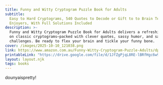 ```yaml
---
title: Funny and Witty Cryptogram Puzzle Book for Adults
subtitle:
  Easy to Hard Cryptograms, 540 Quotes to Decode or Gift to to Brain Teasers
  Enjoyers, With Full Solutions Included
description: >-
  Funny and Witty Cryptogram Puzzle Book for Adults delivers a refreshing twist
  on classic cryptograms—packed with clever quotes, sassy humor, and satisfying
  challenges. Be ready to flex your brain and tickle your funny bone.
cover: /images/2025-10-10_121038.png
link: https://www.amazon.com.au/Funny-Witty-Cryptogram-Puzzle-Adults/dp/B0FJ8J1WMM/ref=sr_1_1?crid=31HTINLJ0NTOA&dib=eyJ2IjoiMSJ9.dkvyg1oMjP-7HnLggwRnoR-ZPNpANV0yoL4hmVfIGqHzHbGPlpP-tQ4iwSiC00bdu4EjnonMGEMK4nHzg7VQrfMyuPL4Y5R7tRY7zrluDCLCPEghivA_PB6fsJBq_A77RWrRpk2TAKQdW--qlMBbc12AIPFOwJCPEe6-9pM6TsYKU_sDyCbUxOfvurPiDclC70L7NfpO63Zbp1__bKkSC6DH6H8AuItO6EDxD1nPZdk.FgD8EA9TVb21ATMHGmwH0xXE8I-oXbBw8nh1bgcmSUQ&dib_tag=se&keywords=Funny+and+Witty+Cryptogram+Puzzle+Book+for+Adults+Easy+to+Hard+Cryptograms%2C+540+Quotes+to+Decode+or+Gift+to+to+Brain+Teasers+Enjoyers%2C+With+Full+Solutions+Included&qid=1760094835&s=books&sprefix=funny+and+witty+cryptogram+puzzle+book+for+adults+easy+to+hard+cryptograms+540+quotes+to+decode+or+gift+to+to+brain+teasers+enjoyers+with+full+solutions+included%2Cstripbooks%2C316&sr=1-1
printableLink: "https://drive.google.com/file/d/1JfZgPjqL8RE-lBRfHgc6w9aohRTVyPSv/view?usp=sharing"
layout: layout.njk
tags: books
---
```


dounyaispretty!
